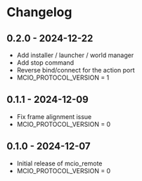 # Changelog

## 0.2.0 - 2024-12-22
- Add installer / launcher / world manager
- Add stop command
- Reverse bind/connect for the action port
- MCIO_PROTOCOL_VERSION = 1

## 0.1.1 - 2024-12-09
- Fix frame alignment issue
- MCIO_PROTOCOL_VERSION = 0

## 0.1.0 - 2024-12-07
- Initial release of mcio_remote
- MCIO_PROTOCOL_VERSION = 0
